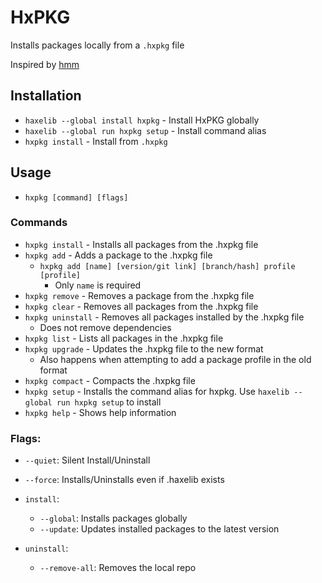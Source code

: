 # HxPKG

Installs packages locally from a `.hxpkg` file

Inspired by [hmm](https://github.com/andywhite37/hmm)

## Installation

- `haxelib --global install hxpkg` - Install HxPKG globally
- `haxelib --global run hxpkg setup` - Install command alias
- `hxpkg install` - Install from `.hxpkg`

## Usage

- `hxpkg [command] [flags]`

### Commands

- `hxpkg install` - Installs all packages from the .hxpkg file
- `hxpkg add` - Adds a package to the .hxpkg file
  - `hxpkg add [name] [version/git link] [branch/hash] profile [profile]`
    - Only `name` is required
- `hxpkg remove` - Removes a package from the .hxpkg file
- `hxpkg clear` - Removes all packages from the .hxpkg file
- `hxpkg uninstall` - Removes all packages installed by the .hxpkg file
  - Does not remove dependencies
- `hxpkg list` - Lists all packages in the .hxpkg file
- `hxpkg upgrade` - Updates the .hxpkg file to the new format
  - Also happens when attempting to add a package profile in the old format
- `hxpkg compact` - Compacts the .hxpkg file
- `hxpkg setup` - Installs the command alias for hxpkg. Use `haxelib --global run hxpkg setup` to install
- `hxpkg help` - Shows help information

### Flags:

- `--quiet`: Silent Install/Uninstall
- `--force`: Installs/Uninstalls even if .haxelib exists

- `install`:
  - `--global`: Installs packages globally
  - `--update`: Updates installed packages to the latest version
- `uninstall`:
  - `--remove-all`: Removes the local repo
